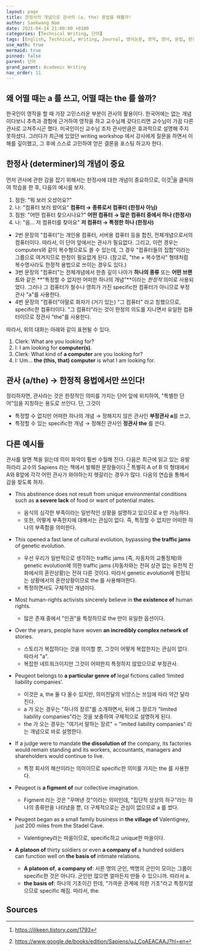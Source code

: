 ```yaml
---
layout: page
title: 한정사의 개념으로 관사의 (a, the) 용법을 꿰뚫자!
author: Saekwang Nam
date: 2021-04-24 21:00:00 +0100
categories: [Technical Writing, 단어]
tags: [English, Technical, Writing, Journal, 영어논문, 영작, 영어, 문법, 한정사, determiner, 관사, a, the, 정관사, 부정관사]
use_math: true
mermaid: true
pinned: false
parent: 단어
grand_parent: Academic Writing
nav_order: 11
---
```


## 왜 어떨 때는 a 를 쓰고, 어떨 때는 the 를 쓸까?
한국인이 영작을 할 때 가장 고민스러운 부분이 관사의 활용이다. 한국어에는 없는 개념이다보니 추측과 경험에 근거하여 영작을 하고 교수님께 갖다드리면 교수님이 가끔 다른 관사로 고쳐주시곤 했다. 미국인이신 교수님 조차 관사만큼은 효과적으로 설명해 주지 못하셨다. 그러다가 최근에 있었던 writing workshop 에서 강사에게 질문을 하면서 이해를 깊이했고, 그 후에 스스로 고민하여 얻은 결론을 포스팅 하고자 한다.

## 한정사 (determiner)의 개념이 중요
먼저 관사에 관한 감을 잡기 위해서는 한정사에 대한 개념이 중요하므로, 이것[^fn_1]을 클릭하여 학습을 한 후, 다음의 예시를 보자.
1. 점원: "뭐 보러 오셨어요?"
2. 나: "컴퓨터 보러 왔어요" **컴퓨터 $\rightarrow$ 종류로서 컴퓨터 (한정사 아님)**
3. 점원: "어떤 컴퓨터 찾으시나요?" **어떤 컴퓨터 $\rightarrow$ 많은 컴퓨터 중에서 하나 (한정사)**
4. 나: "음... 저 컴퓨터를 찾아요" **저 컴퓨터 $\rightarrow$ 특정한 하나 (한정사)**

- 2번 문장의 "컴퓨터"는 개인용 컴퓨터, 서버용 컴퓨터 등을 합친, 전체개념으로서의 컴퓨터이다. 따라서, 이 단어 앞에서는 관사가 필요없다. 그리고, 이런 경우는 computers와 같이 복수형으로도 쓸 수 있는데, 그 경우 "컴퓨터들의 집합"이라는 그룹으로 여겨지므로 한정이 필요없게 된다. (참고로, "the + 복수명사" 형태처럼 복수명사라도 한정적 용법으로 쓰이는 경우도 있다.)
- 3번 문장의 "컴퓨터"는 전체개념에서 한층 깊이 나아가 **하나의 종류** 또는 **어떤 브랜드**와 같은 **"특정할 수 없지만 어떠한 하나의 개념"**이라는 *한정적* 의미로 사용되었다. 그러나 그 컴퓨터가 철수나 영희가 가진 specific한 컴퓨터가 아니므로 부정관사 "a"를 사용한다.
- 4번 문장의 "컴퓨터"야말로 화자가 (거기 있는) "그 컴퓨터" 라고 칭했으므로, specific한 컴퓨터이다. "그 컴퓨터"라는 것이 한정의 의도를 지니면서 유일한 컴퓨터이므로 정관사 "the"를 사용한다.

따라서, 위의 대화는 아래와 같이 표현될 수 있다.
1. Clerk: What are you looking for?
2. I: I am looking for **computer(s)**.
3. Clerk: What kind of **a computer** are you looking for?
4. I: Um... **the (this, that) computer** is what I am looking for.

## 관사 (a/the) $\rightarrow$ 한정적 용법에서만 쓰인다!
정리하자면, 관사라는 것은 한정적인 의미를 가지는 단어 앞에 위치하여, "특별한 단어"임을 지칭하는 용도로 쓰인다. 단, 그것이
- 특정할 수 없지만 어떠한 하나의 개념 $\rightarrow$ 정해지지 않은 관사인 **부정관사 a**를 쓰고,
- 특정할 수 있는 specific한 개념 $\rightarrow$ 정해진 관사인 **정관사 the** 를 쓴다.

## 다른 예시들
관사를 알면 책을 읽는데 의미 파악이 훨씬 수월해 진다. 다음은 최근에 읽고 있는 유발 하라리 교수의 Sapiens 라는 책에서 발췌한 문장들이다.[^fn_2] 특별히 A of B 의 형태에서 A와 B앞에 각각 어떤 관사가 와야하는지 헷갈리는 경우가 많다. 다음의 연습을 통해서 감을 찾도록 하자.

- This abstinence does not result from unique environmental conditions such as **a severe lack** of food or want of potential mates.
  - 음식의 심각한 부족이라는 일반적인 상황을 설명하고 있으므로 a 만 가능하다.
  - 또한, 어떻게 부족한지에 대해서는 관심이 없다. 즉, 특정할 수 없지만 어떠한 하나의 부족함을 의미한다.

- This opened a fast lane of cultural evolution, bypassing **the traffic jams** of genetic evolution.
  - 우선 우리가 일반적으로 생각하는 traffic jams (즉, 자동차의 교통정체)와 genetic evolution에 의한 traffic jams (자동차와는 전혀 상관 없는 유전적 진화에서의 혼란상황)는 전혀 다른 것이다. 따라서 genetic evolution에 한정되는 상황에서의 혼란상황이므로 the 를 사용해야한다.
  - 특정하면서도 구체적인 개념이다.

- Most human-rights activists sincerely believe in **the existence of** human rights.
  - 많은 존재 중에서 "인권"을 특정하므로 the 만이 유일한 옵션이다.

- Over the years, people have woven **an incredibly complex network of** stories.
  - 스토리가 복잡하다는 것을 의미할 뿐, 그것이 어떻게 복잡한지는 관심이 없다. 따라서 "a".
  - 복잡한 네트워크이지만 그것이 어떠한지 특정하지 않았으므로 부정관사.

- Peugeot belongs to **a particular genre of** legal fictions called ‘limited liability companies’.
  - 이것은 a, the 둘 다 올수 있지만, 의미전달의 뉘앙스는 쓰임에 따라 약간 달라진다.
  - a 가 오는 경우는 "하나의 장르"를 소개하면서, 뒤에 그 장르가 "limited liability companies"라는 것을 보충하여 구체적으로 설명하게 된다.
  - the 가 오는 경우는 "여기서 말하는 장르" = "imited liability companies" 라는 개념으로 바로 설명한다.

- If a judge were to mandate **the dissolution of** the company, its factories would remain standing and its workers, accountants, managers and shareholders would continue to live.
  - 특정 회사의 해산이라는 의미이므로 specific한 의미를 가지는 the 를 사용한다.

- Peugeot is **a figment of** our collective imagination.
  - Figment 라는 것은 "꾸며낸 것"이라는 의미인데, "집단적 상상의 허구"라는 하나의 종류만을 나타냈을 뿐, 더 구체적으로는 관심이 없으므로 a 를 썼다.

- Peugeot began as a small family business in **the village of** Valentigney, just 200 miles from the Stadel Cave.
  - Valentigney라는 마을이므로, specific하고 unique한 마을이다.

- **A platoon of** thirty soldiers or even **a company of** a hundred soldiers can function well on **the basis of** intimate relations.
  - **A platoon of**, **a company of**: 서른 명의 군인, 백명의 군인이 모이는 그룹이 specific한 것은 아니다. 군인만 많으면 얼마든지 만들 수 있으니까. 따라서 a.
  - **the basis of**: 하나의 기초이긴 한데, "가까운 관계에 의한 기초"라고 특정지었으므로 specific 해짐. 따라서, the.

## Sources
[^fn_1]: https://ilikeen.tistory.com/1793
[^fn_2]: https://www.google.de/books/edition/Sapiens/uJ_CoAEACAAJ?hl=en
